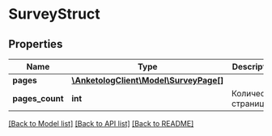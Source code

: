 # SurveyStruct

## Properties
Name | Type | Description | Notes
------------ | ------------- | ------------- | -------------
**pages** | [**\AnketologClient\Model\SurveyPage[]**](SurveyPage.md) |  | 
**pages_count** | **int** | Количество страниц | 

[[Back to Model list]](../README.md#documentation-for-models) [[Back to API list]](../README.md#documentation-for-api-endpoints) [[Back to README]](../README.md)


